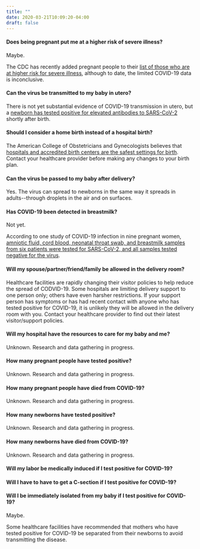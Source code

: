 ```yaml
---
title: ""
date: 2020-03-21T10:09:20-04:00
draft: false
---
```


#### Does being pregnant put me at a higher risk of severe illness?

<p class="m-3"></p>

Maybe. 

The CDC has recently added pregnant people to their [list of those who are at higher risk for severe illness](https://www.cdc.gov/coronavirus/2019-ncov/need-extra-precautions/people-at-higher-risk.html), although to date, the limited COVID-19 data is inconclusive.

<p class="m-5"></p>


#### Can the virus be transmitted to my baby in utero?

<p class="m-3"></p>

There is not yet substantial evidence of COVID-19 transmission in utero, but a [newborn has tested positive for elevated antibodies to SARS-CoV-2](https://jamanetwork.com/journals/jama/fullarticle/2763853) shortly after birth.

<p class="m-5"></p>


#### Should I consider a home birth instead of a hospital birth?

<p class="m-3"></p>

The American College of Obstetricians and Gynecologists believes that [hospitals and accredited birth centers are the safest settings for birth](https://www.acog.org/clinical/clinical-guidance/committee-opinion/articles/2017/04/planned-home-birth). Contact your healthcare provider before making any changes to your birth plan.

<p class="m-5"></p>


#### Can the virus be passed to my baby after delivery?

<p class="m-3"></p>

Yes.  The virus can spread to newborns in the same way it spreads in adults--through droplets in the air and on surfaces.

<p class="m-5"></p>


#### Has COVID-19 been detected in breastmilk?

<p class="m-3"></p>

Not yet.

According to one study of COVID-19 infection in nine pregnant women, [amniotic fluid, cord blood, neonatal throat swab, and breastmilk samples from six patients were tested for SARS-CoV-2, and all samples tested negative for the virus](https://www.thelancet.com/journals/lancet/article/PIIS0140-6736(20)30360-3/fulltext).

<p class="m-5"></p>

#### Will my spouse/partner/friend/family be allowed in the delivery room?

<p class="m-3"></p>

Healthcare facilities are rapidly changing their visitor policies to help reduce the spread of CODVID-19. Some hospitals are limiting delivery support to one person only; others have even harsher restrictions. If your support person has symptoms or has had recent contact with anyone who has tested positive for COVID-19, it is unlikely they will be allowed in the delivery room with you. Contact your healthcare provider to find out their latest visitor/support policies.

<p class="m-5"></p>

#### Will my hospital have the resources to care for my baby and me?

<p class="m-3"></p>

Unknown. Research and data gathering in progress.

<p class="m-5"></p>


#### How many pregnant people have tested positive?

<p class="m-3"></p>

Unknown. Research and data gathering in progress.

<p class="m-5"></p>

#### How many pregnant people have died from COVID-19?

<p class="m-3"></p>

Unknown. Research and data gathering in progress.

<p class="m-5"></p>


#### How many newborns have tested positive?

<p class="m-3"></p>

Unknown. Research and data gathering in progress.

<p class="m-5"></p>

#### How many newborns have died from COVID-19?

<p class="m-3"></p>

Unknown. Research and data gathering in progress.

<p class="m-5"></p>


#### Will my labor be medically induced if I test positive for COVID-19?

<p class="m-3"></p>

<p class="m-5"></p>


#### Will I have to have to get a C-section if I test positive for COVID-19?

<p class="m-3"></p>

<p class="m-5"></p>


#### Will I be immediately isolated from my baby if I test positive for COVID-19?

<p class="m-3"></p>

Maybe.

Some healthcare facilities have recommended that mothers who have tested positive for COVID-19 be separated from their newborns to avoid transmitting the disease.

<p class="m-3"></p>
